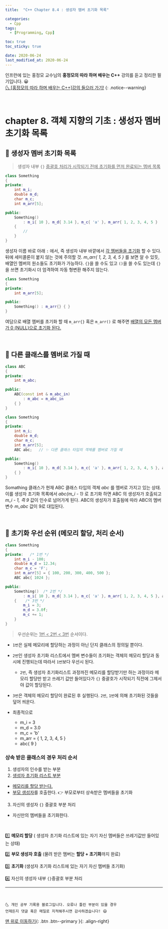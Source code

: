 ```yaml
---
title:  "C++ Chapter 8.4 : 생성자 멤버 초기화 목록" 

categories:
  - Cpp
tags:
  - [Programming, Cpp]

toc: true
toc_sticky: true

date: 2020-06-24
last_modified_at: 2020-06-24
---
```


인프런에 있는 홍정모 교수님의 **홍정모의 따라 하며 배우는 C++** 강의를 듣고 정리한 필기입니다. 😀    
[🌜 [홍정모의 따라 하며 배우는 C++]강의 들으러 가기!](https://www.inflearn.com/course/following-c-plus)
{: .notice--warning}

<br>

# chapter 8. 객체 지향의 기초 : 생성자 멤버 초기화 목록

## 🔔 생성자 멤버 초기화 목록

> 생성자 내부 `{}` <u>중괄호 처리가 시작되기 전에 초기화를 먼저 완료되는 멤버 목록</u>

```cpp
class Something
{
private:
    int m_i;
    double m_d;
    char m_c;
    int m_arr[5];

public:
    Something()
        : m_i{ 10 }, m_d{ 3.14 }, m_c{ 'a' }, m_arr{ 1, 2, 3, 4, 5 }
    {
        //
    }
}
```

생성자 이름 바로 아래 `:` 에서, 즉 생성자 내부 바깥에서 <u>각 멤버들을 초기화</u> 할 수 있다. 뒤에 세미콜론이 붙지 않는 것에 주의할 것. *m_arr{ 1, 2, 3, 4, 5 }* 를 보면 알 수 있듯, 배열인 멤버의 원소들도 초기화가 가능하다. `{}`을 쓸 수도 있고 `()`을 쓸 수도 있는데 `{}`을 쓰면 초기화시 더 엄격하여 자동 형변환 해주지 않는다.

```cpp
class Something
{
private:
    int m_arr[5];

public:
    Something() : m_arr{} { }
}
```

여담으로 배열 멤버를 초기화 할 때 `m_arr{}` 혹은 `m_arr()` 로 해주면 <u>배열의 모든 멤버가 0 (NULL)으로 초기화 된다.</u>

<br>

## 🔔 다른 클래스를 멤버로 가질 때

```cpp
class ABC
{
private:
    int m_abc;

public:
    ABC(const int & m_abc_in)
        : m_abc = m_abc_in
    { }
}

class Something
{
private:
    int m_i;
    double m_d;
    char m_c;
    int m_arr[5];
    ABC abc;   // ✨ 다른 클래스 타입의 객체를 멤버로 가질 때

public:
    Something()
        : m_i{ 10 }, m_d{ 3.14 }, m_c{ 'a' }, m_arr{ 1, 2, 3, 4, 5 }, abc{ m_i - 1 }//✨ABC의 생성자를 불러와 ABC abc{9}; 으로 넘어가게 된다.✨
    { }
}
```
Somathing 클래스가 현재 ABC 클래스 타입의 객체 *abc* 를 멤버로 가지고 있는 상태. 이를 생성자 초기화 목록에서 *abc{m_i - 1}* 로 초기화 하면 ABC 의 생성자가 호출되고 *m_i - 1, 즉 9* 값이 인수로 넘어가게 된다. ABC의 생성자가 호출됨에 따라 ABC의 멤버 변수 *m_abc* 값이 9로 대입된다.

<br>

## 🔔 초기화 우선 순위 (메모리 할당, 처리 순서)

```cpp
class Something
{
private:   /* 1번 */
    int m_i - 100;
    double m_d = 12.34;
    char m_c = 'F';
    int m_arr[5] = { 100, 200, 300, 400, 500 };
    ABC abc{ 1024 };

public:
    Something()  /* 2번 */
        : m_i{ 10 }, m_d{ 3.14 }, m_c{ 'a' }, m_arr{ 1, 2, 3, 4, 5 }, abc{ m_i - 1}
    {    /* 3번 */
        m_i = 3;
        m_d = 3.0f;
        m_c += 1;
    }
}
```
 
> 우선순위는 <u>1번 < 2번 < 3번</u> 순서이다.

- `1번`은 실제 메모리에 할당하는 과정이 아닌 단지 클래스의 정의일 뿐이다.
- `2번`인 생성자 초기화 리스트에서 멤버 변수들이 초기화는 객체의 메모리 할당과 동시에 진행되는데 따라서 `1번`보다 우선시 된다. 
  - `2번`, 즉 생성자 초기화리스트 과정까진 메모리를 할당받기만 하는 과정이라 메모리 할당만 받고 쓰레기 값만 들어있다가 `{}` 중괄호가 시작되기 직전에 그제서야 값이 할당된다.
- `3번`은 객체의 메모리 할당이 완료된 후 실행된다. `2번`, `1번`에 의해 초기화된 것들을 덮어 씌운다.

- 최종적으로
  - m_i = 3
  - m_d = 3.0
  - m_c = 'b'
  - m_arr = { 1, 2, 3, 4, 5 }
  - abc{ 9 }

### 상속 받은 클래스의 경우 처리 순서

1. 생성자의 인수를 받는 부분
2. <u>생성자 초기화 리스트 부분</u>
  - <u>메모리를 할당 받는다.</u>
  - <u>부모 생성자</u>를 호출한다. 👉 부모로부터 상속받은 멤버들을 초기화
3. 자신의 생성자 `{}` 중괄호 부분 처리
  - 자신만의 멤버들을 초기화한다.

<br>

 1️⃣ **메모리 할당** ( 생성자 초기화 리스트에 있는 자기 자신 멤버들은 쓰레기값만 들어있는 상태)
 
 2️⃣ **부모 생성자 호출**  (물려 받은 멤버는 **할당 + 초기화**까지 완료)

 3️⃣ **초기화**  (생성자 초기화 리스트에 있는 자기 자신 멤버들 초기화)
 
 4️⃣ 자신의 생성자 내부 `{}`중괄호 부분 처리

***
<br>

    🌜 개인 공부 기록용 블로그입니다. 오류나 틀린 부분이 있을 경우 
    언제든지 댓글 혹은 메일로 지적해주시면 감사하겠습니다! 😄

[맨 위로 이동하기](#){: .btn .btn--primary }{: .align-right}

<br>